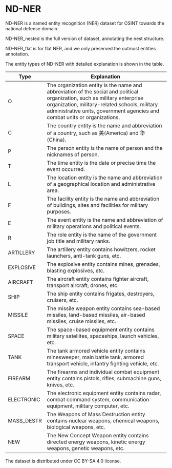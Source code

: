# ND-NER
ND-NER is a named entity recognition (NER) dataset for OSINT towards the national defense domain.

ND-NER_nested is the full version of dataset, annotating the nest structure.

ND-NER_flat is for flat NER, and we only preserved the outmost entities annotation.

The entity types of ND-NER with detailed explanation is shown in the table.

| Type  | Explanation |
|  ----  | ----  |
| O | The organization entity is the name and abbreviation of the social and political organization, such as military enterprise organization, military-related schools, military administrative units, government agencies and combat units or organizations.|
| C | The country entity is the name and abbreviation of a country, such as 美(America) and 华(China). |
| P | The person entity is the name of person and the nicknames of person. |
|T |The time entity is the date or precise time the event occurred. |
|L | The location entity is the name and abbreviation of a geographical location and administrative area. |
|F | The facility entity is the name and abbreviation of buildings, sites and facilities for military purposes. |
|E | The event entity is the name and abbreviation of military operations and political events. |
|R | The role entity is the name of the government job title and military ranks. |
|ARTILLERY | The artillery entity contains howitzers, rocket launchers, anti-tank guns, etc.|
|EXPLOSIVE| The explosive entity contains mines, grenades, blasting explosives, etc.|
|AIRCRAFT | The aircraft entity contains fighter aircraft, transport aircraft, drones, etc. |
|SHIP	|The ship entity contains frigates, destroyers, cruisers, etc. |
|MISSILE	|The missile weapon entity contains sea-based missiles, land-based missiles, air-based missiles, cruise missiles, etc.|
|SPACE	|The space-based equipment entity contains military satellites, spaceships, launch vehicles, etc.|
|TANK|The tank armored vehicle entity contains minesweeper, main battle tank, armored transport vehicle, infantry fighting vehicle, etc.|
|FIREARM	|The firearms and individual combat equipment entity contains pistols, rifles, submachine guns, knives, etc.|
|ELECTRONIC|The electronic equipment entity contains radar, combat command system, communication equipment, military computer, etc.|
|MASS\_DESTR	|The Weapons of Mass Destruction entity contains nuclear weapons, chemical weapons, biological weapons, etc.|
|NEW	|The New Concept Weapon entity contains directed energy weapons, kinetic energy weapons, genetic weapons, etc.|

The dataset is distributed under CC BY-SA 4.0 license.
